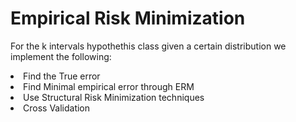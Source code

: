 <h1> Empirical Risk Minimization </h1>
<p>For the k intervals hypothethis class given a certain distribution we implement the following:</p>
<li>Find the True error</li>
<li>Find Minimal empirical error through ERM</li>
<li>Use Structural Risk Minimization techniques</li>
<li>Cross Validation</li>
 
